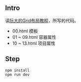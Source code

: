 ## Intro
读[阮大的Grid布局教程](http://www.ruanyifeng.com/blog/2019/03/grid-layout-tutorial.html)，所写的代码。

- 00.html 模板
- 01 ~ 09.html 容器属性
- 10 ~ 13.html 项目属性

## Step
```
npm install
npm run dev
```